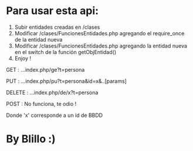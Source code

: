 # Para usar esta api:
 1) Subir entidades creadas en /clases
 2) Modificar /clases/FuncionesEntidades.php agregando el require_once de la entidad nueva
 3) Modificar /clases/FuncionesEntidades.php agregando la entidad nueva en el switch de la función getObjEntidad()
 4) Enjoy !

GET     :  ...index.php/ge?t=persona

PUT     :  ...index.php/pu?t=persona&id=x&..[params]

DELETE  :  ...index.php/de/x?t=persona

POST    :  No funciona, te odio !

Donde 'x' corresponde a un id de BBDD
#
# By Blillo :)
#
